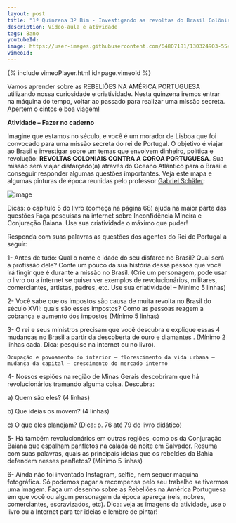 ```yaml
---
layout: post
title: "1ª Quinzena 3º Bim - Investigando as revoltas do Brasil Colônia"
description: Vídeo-aula e atividade
tags: 8ano
youtubeId:
image: https://user-images.githubusercontent.com/64807181/130324903-554ba06f-2d52-4c7e-ad99-c7d8da6d42ba.png
vimeoId: 
---
```


{% include vimeoPlayer.html id=page.vimeoId %}

Vamos aprender sobre as REBELIÕES NA AMÉRICA PORTUGUESA utilizando nossa curiosidade e criatividade. Nesta quinzena iremos entrar na máquina do tempo, voltar ao passado para realizar uma missão secreta. Apertem o cintos e boa viagem!

**Atividade – Fazer no caderno**

Imagine que estamos no século, e você é um morador de Lisboa que foi convocado para uma missão secreta do rei de Portugal. O objetivo é viajar ao Brasil e investigar sobre um temas que envolvem dinheiro, política e revolução: **REVOLTAS COLONIAIS CONTRA A COROA PORTUGUESA**. Sua missão será viajar disfarçado(a) através do Oceano Atlântico para o Brasil e conseguir responder algumas questões importantes. Veja este mapa e algumas pinturas de época reunidas pelo professor [Gabriel Schäfer](http://schafergabriel.blogspot.com/): 

![image](https://user-images.githubusercontent.com/64807181/130324903-554ba06f-2d52-4c7e-ad99-c7d8da6d42ba.png)

Dicas: o capítulo 5 do livro (começa na página 68) ajuda na maior parte das questões Faça pesquisas na internet sobre Inconfidência Mineira e Conjuração Baiana. Use sua criatividade o máximo que puder!

Responda com suas palavras as questões dos agentes do Rei de Portugal a seguir:

1- Antes de tudo: Qual o nome e idade do seu disfarce no Brasil? Qual será a profissão dele? Conte um pouco da sua história dessa pessoa que você irá fingir que é durante a missão no Brasil. (Crie um personagem, pode usar o livro ou a internet se quiser ver exemplos de revolucionários, militares, comerciantes, artistas, padres, etc. Use sua criatividade! – Mínimo 5 linhas)

2- Você sabe que os impostos são causa de muita revolta no Brasil do século XVII: quais são esses impostos? Como as pessoas reagem a cobrança e aumento dos impostos (Mínimo 5 linhas)

3- O rei e seus ministros precisam que você descubra e explique essas 4 mudanças no Brasil a partir da descoberta de ouro e diamantes . (Mínimo 2 linhas cada. Dica: pesquise na internet ou no livro).

    Ocupação e povoamento do interior – florescimento da vida urbana – mudança da capital – crescimento do mercado interno

4- Nossos espiões na região de Minas Gerais descobriram que há revolucionários tramando alguma coisa. Descubra:

a) Quem são eles? (4 linhas)

b) Que ideias os movem? (4 linhas)

c) O que eles planejam? (Dica: p. 76 até 79 do livro didático)

5- Há também revolucionários em outras regiões, como os da Conjuração Baiana que espalham panfletos na calada da noite em Salvador. Resuma com suas palavras, quais as principais ideias que os rebeldes da Bahia defendem nesses panfletos? (Mínimo 5 linhas)

6- Ainda não foi inventado Instagram, selfie, nem sequer máquina fotográfica. Só podemos pagar a recompensa pelo seu trabalho se tivermos uma imagem. Faça um desenho sobre as Rebeliões na América Portuguesa em que você ou algum personagem da época apareça (reis, nobres, comerciantes, escravizados, etc). Dica: veja as imagens da atividade, use o livro ou a Internet para ter ideias e lembre de pintar!

